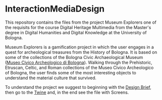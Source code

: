 # InteractionMediaDesign
This repository contains the files from the project Museum Explorers one of the requisits for the course Digital Heritage Multimedia from the Master's degree in Digital Humanities and Digital Knowledge at the University of Bologna. 

Museum Explorers is a gamification project in which the user engages in a quest for archeological treasures from the History of Bologna. It is based on some of the collections of the Bologna Civic Archaeological Museum (<a href= "http://www.comune.bologna.it/museoarcheologico/">Museo Civico Archeologico di Bologna</a>). Walking through the Prehistoric, Etruscan, Celtic, and Roman collections of the Museo Civico Archeologico of Bologna, the user finds some of the most interesting objects to understand the material culture that survived.

To understand the project we suggest to beginning with the <a href= "https://github.com/Museum-Explorers/InteractionMediaDesign/blob/main/Museum%20Explorers%20Desing%20Brief.pdf">Design Brief</a>, then go to the <a href= "https://github.com/Museum-Explorers/InteractionMediaDesign/blob/main/Museum%20explorers.twee">Twine</a> and, in the end see the file with Screens.  
